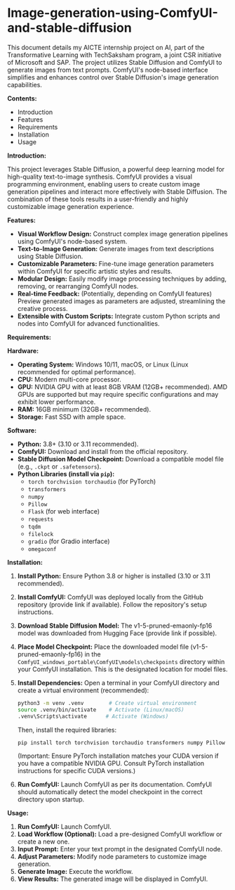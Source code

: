 # Image-generation-using-ComfyUI-and-stable-diffusion
This document details my AICTE internship project on AI, part of the Transformative Learning with TechSaksham program, a joint CSR initiative of Microsoft and SAP.  The project utilizes Stable Diffusion and ComfyUI to generate images from text prompts. ComfyUI's node-based interface simplifies and enhances control over Stable Diffusion's image generation capabilities.

**Contents:**

*   Introduction
*   Features
*   Requirements
*   Installation
*   Usage

**Introduction:**

This project leverages Stable Diffusion, a powerful deep learning model for high-quality text-to-image synthesis.  ComfyUI provides a visual programming environment, enabling users to create custom image generation pipelines and interact more effectively with Stable Diffusion.  The combination of these tools results in a user-friendly and highly customizable image generation experience.

**Features:**

*   **Visual Workflow Design:** Construct complex image generation pipelines using ComfyUI's node-based system.
*   **Text-to-Image Generation:** Generate images from text descriptions using Stable Diffusion.
*   **Customizable Parameters:** Fine-tune image generation parameters within ComfyUI for specific artistic styles and results.
*   **Modular Design:** Easily modify image processing techniques by adding, removing, or rearranging ComfyUI nodes.
*   **Real-time Feedback:** (Potentially, depending on ComfyUI features) Preview generated images as parameters are adjusted, streamlining the creative process.
*   **Extensible with Custom Scripts:** Integrate custom Python scripts and nodes into ComfyUI for advanced functionalities.

**Requirements:**

**Hardware:**

*   **Operating System:** Windows 10/11, macOS, or Linux (Linux recommended for optimal performance).
*   **CPU:** Modern multi-core processor.
*   **GPU:** NVIDIA GPU with at least 8GB VRAM (12GB+ recommended). AMD GPUs are supported but may require specific configurations and may exhibit lower performance.
*   **RAM:** 16GB minimum (32GB+ recommended).
*   **Storage:** Fast SSD with ample space.

**Software:**

*   **Python:** 3.8+ (3.10 or 3.11 recommended).
*   **ComfyUI:** Download and install from the official repository.
*   **Stable Diffusion Model Checkpoint:** Download a compatible model file (e.g., `.ckpt` or `.safetensors`).
*   **Python Libraries (install via `pip`):**
    *   `torch torchvision torchaudio` (for PyTorch)
    *   `transformers`
    *   `numpy`
    *   `Pillow`
    *   `Flask` (for web interface)
    *   `requests`
    *   `tqdm`
    *   `filelock`
    *   `gradio` (for Gradio interface)
    *   `omegaconf`

**Installation:**

1.  **Install Python:** Ensure Python 3.8 or higher is installed (3.10 or 3.11 recommended).

2.  **Install ComfyUI:** ComfyUI was deployed locally from the GitHub repository (provide link if available). Follow the repository's setup instructions.

3.  **Download Stable Diffusion Model:** The v1-5-pruned-emaonly-fp16 model was downloaded from Hugging Face (provide link if possible).

4.  **Place Model Checkpoint:** Place the downloaded model file (v1-5-pruned-emaonly-fp16) in the `ComfyUI_windows_portable\ComfyUI\models\checkpoints` directory within your ComfyUI installation. This is the designated location for model files.

5.  **Install Dependencies:** Open a terminal in your ComfyUI directory and create a virtual environment (recommended):

    ```bash
    python3 -m venv .venv        # Create virtual environment
    source .venv/bin/activate    # Activate (Linux/macOS)
    .venv\Scripts\activate      # Activate (Windows)
    ```

    Then, install the required libraries:

    ```bash
    pip install torch torchvision torchaudio transformers numpy Pillow Flask requests tqdm filelock gradio omegaconf
    ```

    (Important: Ensure PyTorch installation matches your CUDA version if you have a compatible NVIDIA GPU. Consult PyTorch installation instructions for specific CUDA versions.)

6.  **Run ComfyUI:** Launch ComfyUI as per its documentation.  ComfyUI should automatically detect the model checkpoint in the correct directory upon startup.

**Usage:**

1.  **Run ComfyUI:** Launch ComfyUI.
2.  **Load Workflow (Optional):** Load a pre-designed ComfyUI workflow or create a new one.
3.  **Input Prompt:** Enter your text prompt in the designated ComfyUI node.
4.  **Adjust Parameters:** Modify node parameters to customize image generation.
5.  **Generate Image:** Execute the workflow.
6.  **View Results:** The generated image will be displayed in ComfyUI.
